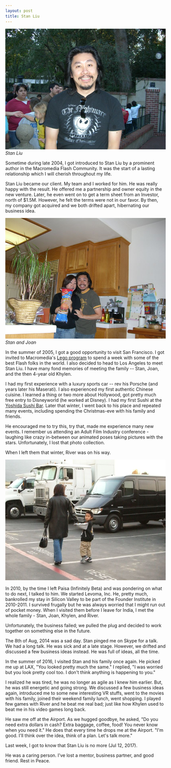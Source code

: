 ```yaml
---
layout: post
title: Stan Liu
---
```


![Stan Liu)](/static/2017/stan-liu.jpg)
_Stan Liu_

Sometime during late 2004, I got introduced to Stan Liu by a prominent author in the Macromedia Flash Community. It was the start of a lasting relationship which I will cherish throughout my life.

Stan Liu became our client. My team and I worked for him. He was really happy with the result. He offered me a partnership and owner equity in the new venture. Later, he even went on to get a term sheet from an Investor, north of $1.5M. However, he felt the terms were not in our favor. By then, my company got acquired and we both drifted apart, hibernating our business idea.

![Stan and Joan)](/static/2017/stan-joan.jpg)
_Stan and Joan_

In the summer of 2005, I got a good opportunity to visit San Francisco. I got invited to Macromedia's <a href="https://www.flickr.com/photos/brajeshwar/sets/72057594081435036">Lego program</a> to spend a week with some of the best Flash folks in the world. I also decided to head to Los Angeles to meet Stan Liu. I have many fond memories of meeting the family -- Stan, Joan, and the then 4-year old Khylen.

I had my first experience with a luxury sports car -- rev his Porsche (and years later his Maserati). I also experienced my first authentic Chinese cuisine. I learned a thing or two more about Hollywood, got pretty much free entry to Disneyworld (he worked at Disney). I had my first Sushi at the <a href="https://www.yelp.com/biz/yoshida-san-marino-2">Yoshida Sushi Bar</a>. Later that winter, I went back to his place and repeated many events, including spending the Christmas-eve with his family and friends.

He encouraged me to try this, try that, made me experience many new events. I remember us attending an Adult Film Industry conference - laughing like crazy in-between our animated poses taking pictures with the stars. Unfortunately, I lost that photo collection.

When I left them that winter, River was on his way.

![Joan and Khylen)](/static/2017/joan-khylen.jpg)

In 2010, by the time I left Paisa (Infinitely Beta) and was pondering on what to do next, I talked to him. We started Levoma, Inc. He, pretty much, bankrolled my stay in Silicon Valley to be part of the Founder Institute in 2010-2011. I survived frugally but he was always worried that I might run out of pocket money.  When I visited them before I leave for India, I met the whole family - Stan, Joan, Khylen, and River.

Unfortunately, the business failed; we pulled the plug and decided to work together on something else in the future.

The 8th of Aug, 2014 was a sad day. Stan pinged me on Skype for a talk. We had a long talk. He was sick and at a late stage. However, we drifted and discussed a few business ideas instead. He was full of ideas, all the time.

In the summer of 2016, I visited Stan and his family once again. He picked me up at LAX, "You looked pretty much the same." I replied, "I was worried but you look pretty cool too. I don't think anything is happening to you."

I realized he was tired, he was no longer as agile as I knew him earlier. But, he was still energetic and going strong. We discussed a few business ideas again, introduced me to some new interesting VR stuffs, went to the movies with his family, joined their weekend family lunch, went shopping. I played few games with River and he beat me real bad; just like how Khylen used to beat me in his video games long back.

He saw me off at the Airport. As we hugged goodbye, he asked, "Do you need extra dollars in cash? Extra baggage, coffee, food! You never know when you need it." He does that every time he drops me at the Airport. "I'm good. I'll think over the idea, think of a plan. Let's talk more."

Last week, I got to know that Stan Liu is no more (Jul 12, 2017).

He was a caring person. I've lost a mentor, business partner, and good friend. Rest in Peace.
